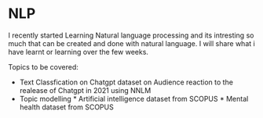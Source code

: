 # NLP

I recently started Learning Natural language processing and its intresting so much that can be created and done with natural language. I will share what i have learnt or learning over the few weeks.

Topics to be covered:  

  * Text Classfication on Chatgpt dataset on Audience reaction to the realease of Chatgpt in 2021 using NNLM 
  * Topic modelling
        * Artificial intelligence dataset from SCOPUS 
        * Mental health dataset from SCOPUS 
 
